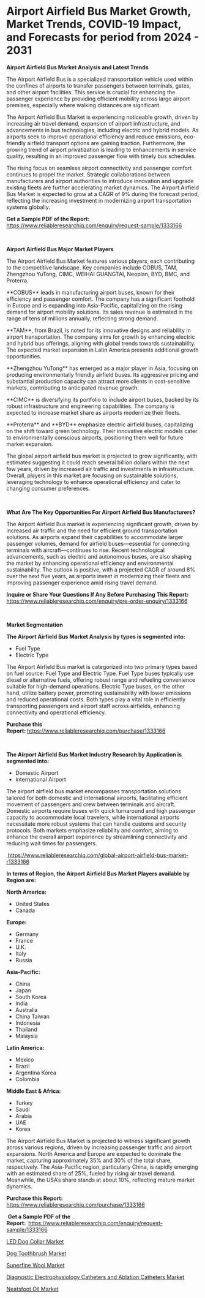 <p><h1>Airport Airfield Bus Market Growth, Market Trends, COVID-19 Impact, and Forecasts for period from 2024 - 2031</h1></p><p><strong>Airport Airfield Bus Market Analysis and Latest Trends</strong></p>
<p><p>The Airport Airfield Bus is a specialized transportation vehicle used within the confines of airports to transfer passengers between terminals, gates, and other airport facilities. This service is crucial for enhancing the passenger experience by providing efficient mobility across large airport premises, especially where walking distances are significant. </p><p>The Airport Airfield Bus Market is experiencing noticeable growth, driven by increasing air travel demand, expansion of airport infrastructure, and advancements in bus technologies, including electric and hybrid models. As airports seek to improve operational efficiency and reduce emissions, eco-friendly airfield transport options are gaining traction. Furthermore, the growing trend of airport privatization is leading to enhancements in service quality, resulting in an improved passenger flow with timely bus schedules. </p><p>The rising focus on seamless airport connectivity and passenger comfort continues to propel the market. Strategic collaborations between manufacturers and airport authorities to introduce innovation and upgrade existing fleets are further accelerating market dynamics. The Airport Airfield Bus Market is expected to grow at a CAGR of 9% during the forecast period, reflecting the increasing investment in modernizing airport transportation systems globally.</p></p>
<p><strong>Get a Sample PDF of the Report:&nbsp;</strong> <a href="https://www.reliableresearchiq.com/enquiry/request-sample/1333166?utm_campaign=120&utm_medium=2&utm_source=Github&utm_content=ia&utm_term=11122024&utm_id=airport-airfield-bus">https://www.reliableresearchiq.com/enquiry/request-sample/1333166</a></p>
<p>&nbsp;</p>
<p><strong>Airport Airfield Bus Major Market Players</strong></p>
<p><p>The Airport Airfield Bus Market features various players, each contributing to the competitive landscape. Key companies include COBUS, TAM, Zhengzhou YuTong, CIMC, WEIHAI GUANGTAI, Neoplan, BYD, BMC, and Proterra. </p><p>**COBUS** leads in manufacturing airport buses, known for their efficiency and passenger comfort. The company has a significant foothold in Europe and is expanding into Asia-Pacific, capitalizing on the rising demand for airport mobility solutions. Its sales revenue is estimated in the range of tens of millions annually, reflecting strong demand.</p><p>**TAM**, from Brazil, is noted for its innovative designs and reliability in airport transportation. The company aims for growth by enhancing electric and hybrid bus offerings, aligning with global trends towards sustainability. The expected market expansion in Latin America presents additional growth opportunities.</p><p>**Zhengzhou YuTong** has emerged as a major player in Asia, focusing on producing environmentally friendly airfield buses. Its aggressive pricing and substantial production capacity can attract more clients in cost-sensitive markets, contributing to anticipated revenue growth.</p><p>**CIMC** is diversifying its portfolio to include airport buses, backed by its robust infrastructure and engineering capabilities. The company is expected to increase market share as airports modernize their fleets.</p><p>**Proterra** and **BYD** emphasize electric airfield buses, capitalizing on the shift toward green technology. Their innovative electric models cater to environmentally conscious airports, positioning them well for future market expansion.</p><p>The global airport airfield bus market is projected to grow significantly, with estimates suggesting it could reach several billion dollars within the next few years, driven by increased air traffic and investments in infrastructure. Overall, players in this market are focusing on sustainable solutions, leveraging technology to enhance operational efficiency and cater to changing consumer preferences.</p></p>
<p>&nbsp;</p>
<p><strong>What Are The Key Opportunities For Airport Airfield Bus Manufacturers?</strong></p>
<p><p>The Airport Airfield Bus market is experiencing significant growth, driven by increased air traffic and the need for efficient ground transportation solutions. As airports expand their capabilities to accommodate larger passenger volumes, demand for airfield buses—essential for connecting terminals with aircraft—continues to rise. Recent technological advancements, such as electric and autonomous buses, are also shaping the market by enhancing operational efficiency and environmental sustainability. The outlook is positive, with a projected CAGR of around 8% over the next five years, as airports invest in modernizing their fleets and improving passenger experience amid rising travel demand.</p></p>
<p><strong>Inquire or Share Your Questions If Any Before Purchasing This Report:</strong> <a href="https://www.reliableresearchiq.com/enquiry/pre-order-enquiry/1333166?utm_campaign=120&utm_medium=2&utm_source=Github&utm_content=ia&utm_term=11122024&utm_id=airport-airfield-bus">https://www.reliableresearchiq.com/enquiry/pre-order-enquiry/1333166</a></p>
<p>&nbsp;</p>
<p><strong>Market Segmentation</strong></p>
<p><strong>The Airport Airfield Bus Market Analysis by types is segmented into:</strong></p>
<p><ul><li>Fuel Type</li><li>Electric Type</li></ul></p>
<p><p>The Airport Airfield Bus market is categorized into two primary types based on fuel source: Fuel Type and Electric Type. Fuel Type buses typically use diesel or alternative fuels, offering robust range and refueling convenience suitable for high-demand operations. Electric Type buses, on the other hand, utilize battery power, promoting sustainability with lower emissions and reduced operational costs. Both types play a vital role in efficiently transporting passengers and airport staff across airfields, enhancing connectivity and operational efficiency.</p></p>
<p><strong>Purchase this Report:&nbsp;</strong><a href="https://www.reliableresearchiq.com/purchase/1333166?utm_campaign=120&utm_medium=2&utm_source=Github&utm_content=ia&utm_term=11122024&utm_id=airport-airfield-bus">https://www.reliableresearchiq.com/purchase/1333166</a></p>
<p>&nbsp;</p>
<p><strong>The Airport Airfield Bus Market Industry Research by Application is segmented into:</strong></p>
<p><ul><li>Domestic Airport</li><li>International Airport</li></ul></p>
<p><p>The airport airfield bus market encompasses transportation solutions tailored for both domestic and international airports, facilitating efficient movement of passengers and crew between terminals and aircraft. Domestic airports require buses with quick turnaround and high passenger capacity to accommodate local travelers, while international airports necessitate more robust systems that can handle customs and security protocols. Both markets emphasize reliability and comfort, aiming to enhance the overall airport experience by streamlining connectivity and reducing wait times for passengers.</p></p>
<p><a href="https://www.reliableresearchiq.com/global-airport-airfield-bus-market-r1333166?utm_campaign=120&utm_medium=2&utm_source=Github&utm_content=ia&utm_term=11122024&utm_id=airport-airfield-bus">&nbsp;https://www.reliableresearchiq.com/global-airport-airfield-bus-market-r1333166</a></p>
<p><strong>In terms of Region, the Airport Airfield Bus Market Players available by Region are:</strong></p>
<p>
    <p> <strong> North America: </strong>
        <ul>
            <li>United States</li>
            <li>Canada</li>
        </ul>
        </p> 
    <p> <strong> Europe: </strong>
        <ul>
            <li>Germany</li>
            <li>France</li>
            <li>U.K.</li>
            <li>Italy</li>
            <li>Russia</li>
        </ul>
        </p> 
    <p> <strong> Asia-Pacific: </strong>
        <ul>
            <li>China</li>
            <li>Japan</li>
            <li>South Korea</li>
            <li>India</li>
            <li>Australia</li>
            <li>China Taiwan</li>
            <li>Indonesia</li>
            <li>Thailand</li>
            <li>Malaysia</li>
        </ul>
        </p> 
    <p> <strong> Latin America: </strong>
        <ul>
            <li>Mexico</li>
            <li>Brazil</li>
            <li>Argentina Korea</li>
            <li>Colombia</li>
        </ul>
        </p> 
    <p> <strong> Middle East & Africa: </strong>
        <ul>
            <li>Turkey</li>
            <li>Saudi</li>
            <li>Arabia</li>
            <li>UAE</li>
            <li>Korea</li>
        </ul>
    </p>
    </p>
<p><p>The Airport Airfield Bus Market is projected to witness significant growth across various regions, driven by increasing passenger traffic and airport expansions. North America and Europe are expected to dominate the market, capturing approximately 35% and 30% of the total share, respectively. The Asia-Pacific region, particularly China, is rapidly emerging with an estimated share of 25%, fueled by rising air travel demand. Meanwhile, the USA’s share stands at about 10%, reflecting mature market dynamics.</p></p>
<p><strong>Purchase this Report: </strong><a href="https://www.reliableresearchiq.com/purchase/1333166?utm_campaign=120&utm_medium=2&utm_source=Github&utm_content=ia&utm_term=11122024&utm_id=airport-airfield-bus">https://www.reliableresearchiq.com/purchase/1333166</a></p>
<p>&nbsp;<strong>Get a Sample PDF of the Report:&nbsp;&nbsp;</strong><a href="https://www.reliableresearchiq.com/enquiry/request-sample/1333166?utm_campaign=120&utm_medium=2&utm_source=Github&utm_content=ia&utm_term=11122024&utm_id=airport-airfield-bus">https://www.reliableresearchiq.com/enquiry/request-sample/1333166</a></p>
<p><strong></strong></p>
<p><p><a href="https://www.linkedin.com/pulse/global-led-dog-collar-market-forecast-2024-2031-component-sgxqc?utm_campaign=120&utm_medium=2&utm_source=Github&utm_content=ia&utm_term=11122024&utm_id=airport-airfield-bus">LED Dog Collar Market</a></p><p><a href="https://www.linkedin.com/pulse/dog-toothbrush-market-analysis-report-revenue-forecast-12-cagr-fvs7c?utm_campaign=120&utm_medium=2&utm_source=Github&utm_content=ia&utm_term=11122024&utm_id=airport-airfield-bus">Dog Toothbrush Market</a></p><p><a href="https://www.linkedin.com/pulse/superfine-wool-market-analysis-report-key-players-overview-112-wjcle?utm_campaign=120&utm_medium=2&utm_source=Github&utm_content=ia&utm_term=11122024&utm_id=airport-airfield-bus">Superfine Wool Market</a></p><p><a href="https://github.com/dierdrecrichton210/Market-Research-Report-List-1/blob/main/diagnostic-electrophysiology-catheters-and-ablation-catheters-market.md?utm_campaign=120&utm_medium=2&utm_source=Github&utm_content=ia&utm_term=11122024&utm_id=airport-airfield-bus">Diagnostic Electrophysiology Catheters and Ablation Catheters Market</a></p><p><a href="https://www.linkedin.com/pulse/neatsfoot-oil-market-investigation-industry-evolution-forecast-95jyc?utm_campaign=120&utm_medium=2&utm_source=Github&utm_content=ia&utm_term=11122024&utm_id=airport-airfield-bus">Neatsfoot Oil Market</a></p></p>